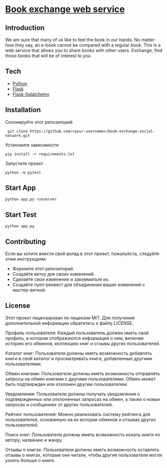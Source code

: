 # [Book exchange web service](https://smalllib.herokuapp.com/)

## Introduction
We are sure that many of us like to feel the book in our hands. No matter how they say, an e-book cannot be compared with a regular book.
This is a web service that allows you to share books with other users. Exchange, find those books that will be of interest to you.

## Tech
- [Python](https://www.python.org/)
- [Flask](https://flask.palletsprojects.com/en/2.1.x/)
- [Flask-Sqlalchemy](https://flask-sqlalchemy.palletsprojects.com/en/2.x/)

## Installation

Склонируйте этот репозиторий
```commandline
 git clone https://github.com/<your-username>/book-exchange-social-network.git
```
Установите зависимости
```commandline
pip install -r requirements.txt
```

Запустите проект
```commandline
python -m pytest
```

## Start App

```commandline
python app.py runserver
```
## Start Test
```comandline
python app.py
```

## Contributing

Если вы хотите внести свой вклад в этот проект, пожалуйста, следуйте этим инструкциям:

- Форкните этот репозиторий.
- Создайте ветку для своих изменений.
- Сделайте свои изменения и закоммитьте их.
- Создайте пулл-реквест для объединения ваших изменений с мастер-веткой.

## License
Этот проект лицензирован по лицензии MIT. Для получения дополнительной
информации обратитесь к файлу LICENSE.


Профиль пользователя: Каждый пользователь должен иметь свой профиль, 
в котором отображаются информация о нем, включая историю его обменов, 
коллекцию книг и отзывы других пользователей.

Каталог книг: Пользователи должны иметь возможность добавлять книги в 
свой каталог и просматривать книги, добавленные другими пользователями.

Обмен книгами: Пользователи должны иметь возможность отправлять запросы
на обмен книгами с другими пользователями. Обмен может быть подтвержден
или отклонен другим пользователем.

Уведомления: Пользователи должны получать уведомления о подтвержденных
или отклоненных запросах на обмен, а также о новых запросах и сообщениях
от других пользователей.

Рейтинг пользователей: Можно реализовать систему рейтинга для пользователей,
основанную на их истории обменов и отзывах других пользователей.

Поиск книг: Пользователи должны иметь возможность искать книги по автору,
названию и жанру.

Отзывы о книгах: Пользователи должны иметь возможность оставлять отзывы о
книгах, которые они читали, чтобы другие пользователи могли узнать больше
о книге.